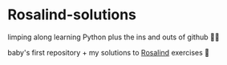 # Rosalind-solutions
limping along learning Python plus the ins and outs of github :face_with_spiral_eyes:

baby's first repository + my solutions to [Rosalind](https://rosalind.info/problems/locations/) exercises :dna:
